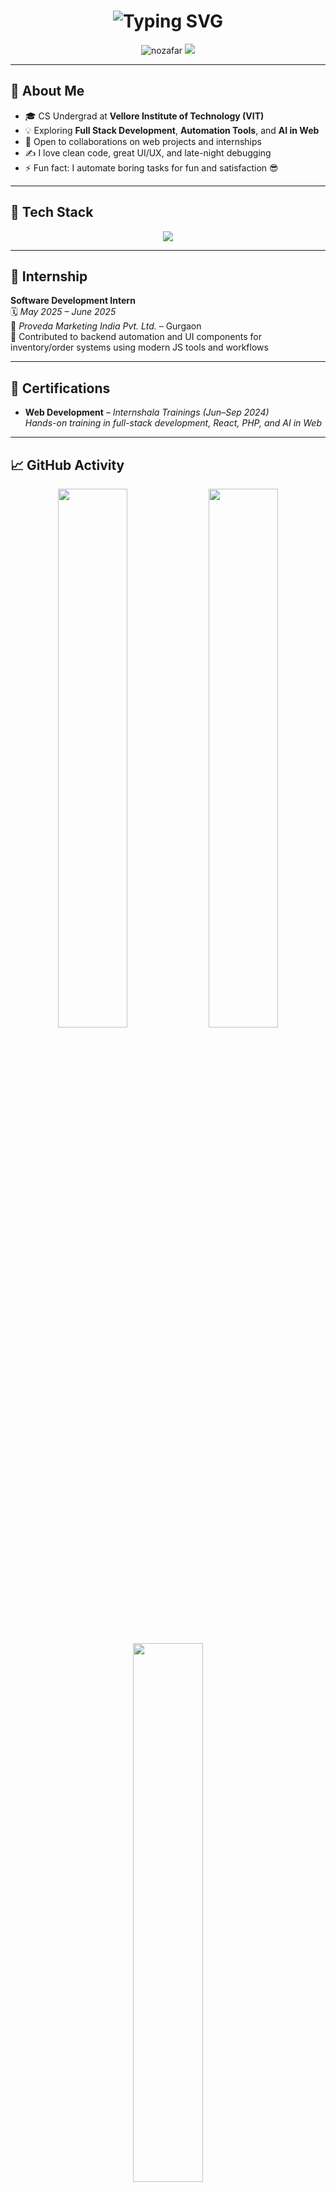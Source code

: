 <!-- GitHub Profile README -->

<h1 align="center">
  <img src="https://readme-typing-svg.demolab.com?font=Fira+Code&duration=2500&pause=1000&center=true&width=435&lines=Hi+%F0%9F%91%8B%2C+I'm+Md+Nomaan+Zafar!;CS+Undergrad+%7C+Tech+Enthusiast;Always+Learning+Something+New..." alt="Typing SVG" />
</h1>

<p align="center">
  <img src="https://komarev.com/ghpvc/?username=nozafar&style=for-the-badge&color=0e75b6&label=Profile+Views" alt="nozafar" />
  <a href="https://github.com/nozafar"><img src="https://img.shields.io/github/followers/nozafar?label=Followers&style=for-the-badge" /></a>
</p>

---

## 🌟 About Me

- 🎓 CS Undergrad at **Vellore Institute of Technology (VIT)**
- 💡 Exploring **Full Stack Development**, **Automation Tools**, and **AI in Web**
- 🤝 Open to collaborations on web projects and internships
- ✍️ I love clean code, great UI/UX, and late-night debugging
- ⚡ Fun fact: I automate boring tasks for fun and satisfaction 😎

---

## 🔧 Tech Stack

<p align="center">
  <img src="https://skillicons.dev/icons?i=html,css,js,react,nodejs,express,mongodb,php,python,java,c,sql,mysql,git,github,vscode,n8n" />
</p>

---

## 💼 Internship

**Software Development Intern**  
🗓️ *May 2025 – June 2025*  
🏢 *Proveda Marketing India Pvt. Ltd.* – Gurgaon  
🔧 Contributed to backend automation and UI components for inventory/order systems using modern JS tools and workflows

---

## 📜 Certifications

- **Web Development** – *Internshala Trainings (Jun–Sep 2024)*  
  _Hands-on training in full-stack development, React, PHP, and AI in Web_

---

## 📈 GitHub Activity

<p align="center">
  <img src="https://github-readme-stats.vercel.app/api?username=nozafar&show_icons=true&theme=tokyonight" width="47%" />
  <img src="https://github-readme-streak-stats.herokuapp.com/?user=nozafar&theme=tokyonight" width="47%" />
</p>
<p align="center">
  <img src="https://github-readme-stats.vercel.app/api/top-langs/?username=nozafar&layout=compact&theme=tokyonight" width="47%" />
</p>

---

## 📫 Let's Connect

<p align="center">
  <a href="mailto:mdnomaanzafar@gmail.com"><img src="https://img.shields.io/badge/Gmail-D14836?style=for-the-badge&logo=gmail&logoColor=white" /></a>
  <a href="https://www.linkedin.com/in/md-nomaan-zafar-57313b203/"><img src="https://img.shields.io/badge/LinkedIn-0A66C2?style=for-the-badge&logo=linkedin&logoColor=white" /></a>
  <a href="https://github.com/nozafar"><img src="https://img.shields.io/badge/GitHub-171515?style=for-the-badge&logo=github&logoColor=white" /></a>
</p>

---

<p align="center">
  <em>“Striving to bridge the gap between ideas and execution — one commit at a time.”</em>  
</p>
